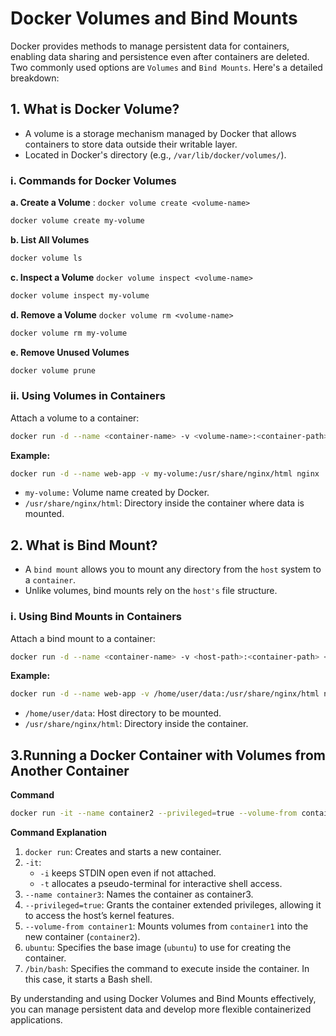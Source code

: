 # Docker Volumes and Bind Mounts

Docker provides methods to manage persistent data for containers, enabling data sharing and persistence even after containers are deleted. Two commonly used options are `Volumes` and `Bind Mounts`. Here's a detailed breakdown:



## 1. What is Docker Volume?
- A volume is a storage mechanism managed by Docker that allows containers to store data outside their writable layer.
- Located in Docker's directory (e.g., `/var/lib/docker/volumes/`).
### i. Commands for Docker Volumes

**a. Create a Volume** : `docker volume create <volume-name>`
```bash
docker volume create my-volume
```
**b. List All Volumes** 
```bash
docker volume ls
```
**c. Inspect a Volume** `docker volume inspect <volume-name>`
```bash
docker volume inspect my-volume
```
**d. Remove a Volume**
`docker volume rm <volume-name>`
```bash
docker volume rm my-volume
```
**e. Remove Unused Volumes**
```bash
docker volume prune
```
### ii. Using Volumes in Containers
Attach a volume to a container:
```bash
docker run -d --name <container-name> -v <volume-name>:<container-path> <image-name>
```
**Example:**

```bash
docker run -d --name web-app -v my-volume:/usr/share/nginx/html nginx
```
- `my-volume:` Volume name created by Docker.
- `/usr/share/nginx/html`: Directory inside the container where data is mounted.

## 2. What is Bind Mount?
- A `bind mount` allows you to mount any directory from the `host` system to a `container`.
- Unlike volumes, bind mounts rely on the `host's` file structure.
### i. Using Bind Mounts in Containers

Attach a bind mount to a container:
```bash
docker run -d --name <container-name> -v <host-path>:<container-path> <image-name>
```
**Example:**
```bash
docker run -d --name web-app -v /home/user/data:/usr/share/nginx/html nginx
```
- `/home/user/data`: Host directory to be mounted.
- `/usr/share/nginx/html`: Directory inside the container.


## 3.Running a Docker Container with Volumes from Another Container

**Command**
```bash
docker run -it --name container2 --privileged=true --volume-from container1 ubuntu /bin/bash
```
**Command Explanation**
1. `docker run`: Creates and starts a new container.
2. `-it`:
    - `-i` keeps STDIN open even if not attached.
    - `-t` allocates a pseudo-terminal for interactive shell access.
3. `--name container3`: Names the container as container3.
4. `--privileged=true`: Grants the container extended privileges, allowing it to access the host’s kernel features.
5. `--volume-from container1`: Mounts volumes from `container1` into the new container (`container2`).
6. `ubuntu`: Specifies the base image (`ubuntu`) to use for creating the container.
7. `/bin/bash`: Specifies the command to execute inside the container. In this case, it starts a Bash shell.

By understanding and using Docker Volumes and Bind Mounts effectively, you can manage persistent data and develop more flexible containerized applications.